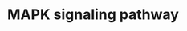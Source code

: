 ---
annotations:
- id: PW:0000007
  parent: signaling pathway
  type: Pathway Ontology
  value: mitogen activated protein kinase signaling pathway
- id: PW:0000007
  parent: signaling pathway
  type: Pathway Ontology
  value: mitogen activated protein kinase signaling pathway
authors:
- S.Burel
- MaintBot
- Khanspers
- Ddigles
- Mkutmon
- Egonw
- Eweitz
citedin:
- link: PMC7645421
- link: PMC3650681
description: 'The mitogen-activated protein kinase (MAPK) cascade is a highly conserved
  module that is involved in various cellular functions, including cell proliferation,
  differentiation and migration. Mammals express at least four distinctly regulated
  groups of MAPKs, extracellular signal-related kinases (ERK)-1/2, Jun amino-terminal
  kinases (JNK1/2/3), p38 proteins (p38alpha/beta/gamma/delta) and ERK5, that are
  activated by specific MAPKKs: MEK1/2 for ERK1/2, MKK3/6 for the p38, MKK4/7 (JNKK1/2)
  for the JNKs, and MEK5 for ERK5. Each MAPKK, however, can be activated by more than
  one MAPKKK, increasing the complexity and diversity of MAPK signalling. Presumably
  each MAPKKK confers responsiveness to distinct stimuli. For example, activation
  of ERK1/2 by growth factors depends on the MAPKKK c-Raf, but other MAPKKKs may activate
  ERK1/2 in response to pro-inflammatory stimuli.  Source: KEGG http://www.genome.jp/dbget-bin/www_bget?pathway:map04010'
last-edited: 2021-05-14
organisms:
- Rattus norvegicus
redirect_from:
- /index.php/Pathway:WP358
- /instance/WP358
revision: null
schema-jsonld:
- '@context': https://schema.org/
  '@id': https://wikipathways.github.io/pathways/WP358.html
  '@type': Dataset
  creator:
    '@type': Organization
    name: WikiPathways
  description: 'The mitogen-activated protein kinase (MAPK) cascade is a highly conserved
    module that is involved in various cellular functions, including cell proliferation,
    differentiation and migration. Mammals express at least four distinctly regulated
    groups of MAPKs, extracellular signal-related kinases (ERK)-1/2, Jun amino-terminal
    kinases (JNK1/2/3), p38 proteins (p38alpha/beta/gamma/delta) and ERK5, that are
    activated by specific MAPKKs: MEK1/2 for ERK1/2, MKK3/6 for the p38, MKK4/7 (JNKK1/2)
    for the JNKs, and MEK5 for ERK5. Each MAPKK, however, can be activated by more
    than one MAPKKK, increasing the complexity and diversity of MAPK signalling. Presumably
    each MAPKKK confers responsiveness to distinct stimuli. For example, activation
    of ERK1/2 by growth factors depends on the MAPKKK c-Raf, but other MAPKKKs may
    activate ERK1/2 in response to pro-inflammatory stimuli.  Source: KEGG http://www.genome.jp/dbget-bin/www_bget?pathway:map04010'
  keywords:
  - Akt1
  - Akt2
  - Akt3
  - Apoptosis
  - Arrb1
  - Arrb2
  - Atf2
  - Atf4
  - Bdnf
  - Braf
  - CACNA1I
  - Ca2+
  - Cacna1a
  - Cacna1b
  - Cacna1c
  - Cacna1d
  - Cacna1e
  - Cacna1f
  - Cacna1g
  - Cacna1h
  - Cacna1s
  - Cacna2d1
  - Cacna2d2
  - Cacna2d3
  - Cacna2d4
  - Cacnb1
  - Cacnb2
  - Cacnb3
  - Cacnb4
  - Cacng1
  - Cacng2
  - Cacng3
  - Cacng4
  - Cacng5
  - Cacng6
  - Cacng7
  - Cacng8
  - Casp3
  - Cd14
  - Cdc25b
  - Cdc42
  - Cell cycle
  - Chuk
  - Crk
  - DAG
  - Daxx
  - Ddit3
  - Dusp1
  - Dusp10
  - Dusp16
  - Dusp2
  - Dusp3
  - Dusp4
  - Dusp6
  - Dusp7
  - Dusp8
  - Dusp9
  - Ecsit
  - Egf
  - Egfr
  - Elk1
  - Elk4
  - Fas
  - Faslg
  - Fgf1
  - Fgf10
  - Fgf11
  - Fgf12
  - Fgf13
  - Fgf14
  - Fgf16
  - Fgf17
  - Fgf18
  - Fgf19
  - Fgf2
  - Fgf20
  - Fgf21
  - Fgf22
  - Fgf23
  - Fgf3
  - Fgf4
  - Fgf5
  - Fgf6
  - Fgf7
  - Fgf8
  - Fgf9
  - Fgfr1
  - Fgfr2
  - Fgfr3
  - Fgfr4
  - Flna
  - Flnb
  - Flnc
  - Fos
  - Gadd45a
  - Gna12
  - Gng12
  - Grb2
  - HSPA6
  - Hras
  - Hspa1a
  - Hspa1l
  - Hspa2
  - Hspa8
  - Hspb1
  - IP3
  - Ikbkb
  - Ikbkg
  - Il1a
  - Il1b
  - Il1r1
  - Il1r2
  - Jun
  - Jund
  - Kras
  - LOC100910771
  - LOC100911248
  - LOC100912399
  - LOC100912585
  - LOC103694380
  - LPS
  - Lamtor3
  - Lrrk2
  - Map2k1
  - Map2k2
  - Map2k3
  - Map2k4
  - Map2k5
  - Map2k6
  - Map2k7
  - Map3k11
  - Map3k12
  - Map3k13
  - Map3k14
  - Map3k2
  - Map3k20
  - Map3k4
  - Map3k5
  - Map3k6
  - Map3k8
  - Map4k1
  - Map4k2
  - Map4k3
  - Map4k4
  - Mapk1
  - Mapk10
  - Mapk11
  - Mapk12
  - Mapk13
  - Mapk14
  - Mapk3
  - Mapk8
  - Mapk8ip1
  - Mapk8ip2
  - Mapk8ip3
  - Mapk9
  - Mapkapk2
  - Mapkapk3
  - Mapkapk5
  - Mapt
  - Max
  - Mef2c
  - Mknk1
  - Mknk2
  - Mos
  - Mras
  - Myc
  - Nf1
  - Nfatc1
  - Nfatc3
  - Nfkb1
  - Nfkb2
  - Ngf
  - Nlk
  - Nr4a1
  - Nras
  - Ntf3
  - Ntf4
  - Ntrk1
  - Ntrk2
  - PPP3R1
  - PPP5D1
  - PRKACA
  - Pak1
  - Pak2
  - Pdgfa
  - Pdgfb
  - Pdgfrb
  - Phosphatidylinositol
  - Pla2g4a
  - Pla2g4b
  - Pla2g4c
  - Pla2g4d
  - Pla2g4e
  - Pla2g4f
  - Ppm1a
  - Ppm1b
  - Ppp3ca
  - Ppp3cb
  - Ppp3cc
  - Ppp3r2
  - Ppp5c
  - Prkaca
  - Prkacb
  - Prkca
  - Prkcd
  - Prkcg
  - Ptpn5
  - Ptpn7
  - Ptprr
  - RASGRF2
  - Rac1
  - Rac2
  - Rac3
  - Raf1
  - Rap1a
  - Rap1b
  - Rapgef2
  - Rasa1
  - Rasa2
  - Rasgrf1
  - Rasgrp1
  - Rasgrp2
  - Rasgrp3
  - Rasgrp4
  - Rela
  - Relb
  - Rps6ka3
  - Rps6ka4
  - Rps6ka5
  - Rras
  - Rras2
  - Sos1
  - Sos2
  - Srf
  - Stk3
  - Stk4
  - Stmn1
  - Tab1
  - Tab2
  - Taok1
  - Taok2
  - Taok3
  - Tgfb1
  - Tgfb2
  - Tgfb3
  - Tgfbr1
  - Tgfbr2
  - Tnfrsf1a
  - Tp53
  - Traf2
  - Traf6
  - Wnt signaling pathway
  - cAMP
  - p53 signaling pathway
  - signaling system
  license: CC0
  name: MAPK signaling pathway
seo: CreativeWork
title: MAPK signaling pathway
wpid: WP358
---